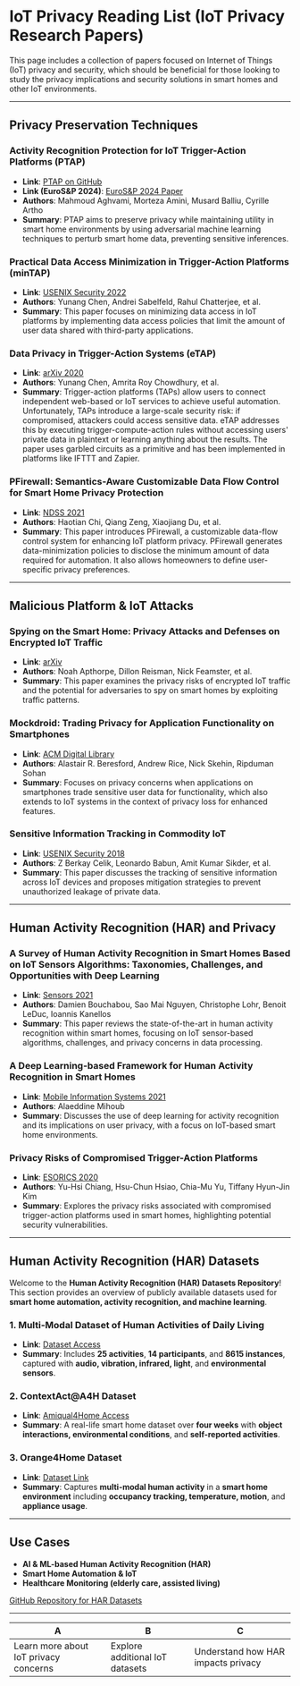 # IoT Privacy Reading List (IoT Privacy Research Papers)

This page includes a collection of papers focused on Internet of Things (IoT) privacy and security, which should be beneficial for those looking to study the privacy implications and security solutions in smart homes and other IoT environments.

---

## Privacy Preservation Techniques

### Activity Recognition Protection for IoT Trigger-Action Platforms (PTAP)
- **Link**: [PTAP on GitHub](https://github.com/mahmoudaghvami/ptap)
- **Link (EuroS&P 2024)**: [EuroS&P 2024 Paper](https://people.kth.se/~musard/research/pubs/EuroSP24.pdf)
- **Authors**: Mahmoud Aghvami, Morteza Amini, Musard Balliu, Cyrille Artho
- **Summary**: PTAP aims to preserve privacy while maintaining utility in smart home environments by using adversarial machine learning techniques to perturb smart home data, preventing sensitive inferences.

### Practical Data Access Minimization in Trigger-Action Platforms (minTAP)
- **Link**: [USENIX Security 2022](https://www.usenix.org/conference/usenixsecurity22/presentation/chen-yunang-practical)
- **Authors**: Yunang Chen, Andrei Sabelfeld, Rahul Chatterjee, et al.
- **Summary**: This paper focuses on minimizing data access in IoT platforms by implementing data access policies that limit the amount of user data shared with third-party applications.

### Data Privacy in Trigger-Action Systems (eTAP)
- **Link**: [arXiv 2020](https://arxiv.org/abs/2012.05749)
- **Authors**: Yunang Chen, Amrita Roy Chowdhury, et al.
- **Summary**: Trigger-action platforms (TAPs) allow users to connect independent web-based or IoT services to achieve useful automation. Unfortunately, TAPs introduce a large-scale security risk: if compromised, attackers could access sensitive data. eTAP addresses this by executing trigger-compute-action rules without accessing users' private data in plaintext or learning anything about the results. The paper uses garbled circuits as a primitive and has been implemented in platforms like IFTTT and Zapier.

### PFirewall: Semantics-Aware Customizable Data Flow Control for Smart Home Privacy Protection
- **Link**: [NDSS 2021](https://www.ndss-symposium.org/ndss-paper/pfirewall-semantics-aware-customizable-data-flow-control-for-smart-home-privacy-protection/)
- **Authors**: Haotian Chi, Qiang Zeng, Xiaojiang Du, et al.
- **Summary**: This paper introduces PFirewall, a customizable data-flow control system for enhancing IoT platform privacy. PFirewall generates data-minimization policies to disclose the minimum amount of data required for automation. It also allows homeowners to define user-specific privacy preferences.

---

## Malicious Platform & IoT Attacks

### Spying on the Smart Home: Privacy Attacks and Defenses on Encrypted IoT Traffic
- **Link**: [arXiv](https://arxiv.org/abs/1708.05044)
- **Authors**: Noah Apthorpe, Dillon Reisman, Nick Feamster, et al.
- **Summary**: This paper examines the privacy risks of encrypted IoT traffic and the potential for adversaries to spy on smart homes by exploiting traffic patterns.

### Mockdroid: Trading Privacy for Application Functionality on Smartphones
- **Link**: [ACM Digital Library](https://dl.acm.org/doi/10.1145/1929319.1929345)
- **Authors**: Alastair R. Beresford, Andrew Rice, Nick Skehin, Ripduman Sohan
- **Summary**: Focuses on privacy concerns when applications on smartphones trade sensitive user data for functionality, which also extends to IoT systems in the context of privacy loss for enhanced features.

### Sensitive Information Tracking in Commodity IoT
- **Link**: [USENIX Security 2018](https://www.usenix.org/conference/usenixsecurity18)
- **Authors**: Z Berkay Celik, Leonardo Babun, Amit Kumar Sikder, et al.
- **Summary**: This paper discusses the tracking of sensitive information across IoT devices and proposes mitigation strategies to prevent unauthorized leakage of private data.

---

## Human Activity Recognition (HAR) and Privacy

### A Survey of Human Activity Recognition in Smart Homes Based on IoT Sensors Algorithms: Taxonomies, Challenges, and Opportunities with Deep Learning
- **Link**: [Sensors 2021](https://www.mdpi.com/1424-8220/21/18/6037)
- **Authors**: Damien Bouchabou, Sao Mai Nguyen, Christophe Lohr, Benoit LeDuc, Ioannis Kanellos
- **Summary**: This paper reviews the state-of-the-art in human activity recognition within smart homes, focusing on IoT sensor-based algorithms, challenges, and privacy concerns in data processing.

### A Deep Learning-based Framework for Human Activity Recognition in Smart Homes
- **Link**: [Mobile Information Systems 2021](https://www.hindawi.com/journals/misy/2021/8849896/)
- **Authors**: Alaeddine Mihoub
- **Summary**: Discusses the use of deep learning for activity recognition and its implications on user privacy, with a focus on IoT-based smart home environments.

### Privacy Risks of Compromised Trigger-Action Platforms
- **Link**: [ESORICS 2020](https://link.springer.com/chapter/10.1007/978-3-030-58852-4_14)
- **Authors**: Yu-Hsi Chiang, Hsu-Chun Hsiao, Chia-Mu Yu, Tiffany Hyun-Jin Kim
- **Summary**: Explores the privacy risks associated with compromised trigger-action platforms used in smart homes, highlighting potential security vulnerabilities.

---

## Human Activity Recognition (HAR) Datasets

Welcome to the **Human Activity Recognition (HAR) Datasets Repository**! This section provides an overview of publicly available datasets used for **smart home automation, activity recognition, and machine learning**.

### 1. Multi-Modal Dataset of Human Activities of Daily Living
- **Link**: [Dataset Access](https://zenodo.org/records/7937591)
- **Summary**: Includes **25 activities**, **14 participants**, and **8615 instances**, captured with **audio, vibration, infrared, light**, and **environmental sensors**.

### 2. ContextAct@A4H Dataset
- **Link**: [Amiqual4Home Access](http://amiqual4home.inria.fr)
- **Summary**: A real-life smart home dataset over **four weeks** with **object interactions, environmental conditions**, and **self-reported activities**.

### 3. Orange4Home Dataset
- **Link**: [Dataset Link](#)
- **Summary**: Captures **multi-modal human activity** in a **smart home environment** including **occupancy tracking, temperature, motion**, and **appliance usage**.

---

## Use Cases

- **AI & ML-based Human Activity Recognition (HAR)**
- **Smart Home Automation & IoT**
- **Healthcare Monitoring (elderly care, assisted living)**

[GitHub Repository for HAR Datasets](https://github.com/mahmoudaghvami/human-activity-datasets)

---
|A|B|C|
|-|-|-|
|Learn more about IoT privacy concerns|Explore additional IoT datasets|Understand how HAR impacts privacy|
